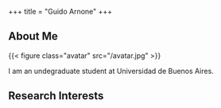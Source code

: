 +++
title = "Guido Arnone"
+++

## About Me

{{< figure class="avatar" src="/avatar.jpg" >}}

I am an undegraduate student at Universidad de Buenos Aires.

## Research Interests

[//]: # (## Publications)

